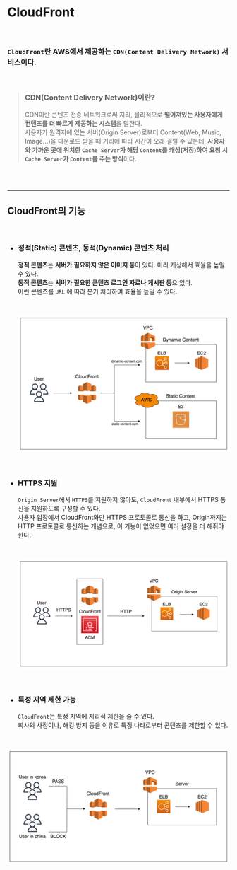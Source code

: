 # **CloudFront**

<br>

### `CloudFront`란 AWS에서 제공하는 `CDN(Content Delivery Network)` 서비스이다.

<br>

> ### **CDN(Content Delivery Network)이란?**  
> CDN이란 콘텐츠 전송 네트워크로써 지리, 물리적으로 **떨어져있는 사용자에게 컨텐츠를 더 빠르게 제공하는 시스템**을 말한다.  
> 사용자가 원격지에 있는 서버(Origin Server)로부터 Content(Web, Music, Image...)을 다운로드 받을 때 거리에 따라 시간이 오래 걸릴 수 있는데, **사용자와 가까운 곳에 위치한 `Cache Server`가 해당 `Content`를 캐싱(저장)하여 요청 시 `Cache Server`가 `Content`를 주는 방식**이다.

<br><br>

---

## **CloudFront의 기능**

<br>

+ ### **정적(Static) 콘텐츠, 동적(Dynamic) 콘텐츠 처리**

    **정적 콘텐츠**는 **서버가 필요하지 않은 이미지 등**이 있다. 미리 캐싱해서 효율을 높일 수 있다.  
    **동적 콘텐츠**는 **서버가 필요한 콘텐츠 로그인 자료나 게시판 등**으 있다.  
    이런 콘텐츠를 `URL` 에 따라 분기 처리하여 효율을 높일 수 있다.

    <br>

    ![image](../../Image/Cloud-AWS-CloudFront-content.png)

<br>

+ ### **HTTPS 지원**

    `Origin Server`에서 `HTTPS`를 지원하지 않아도, `CloudFront` 내부에서 HTTPS 통신을 지원하도록 구성할 수 있다.  
    사용자 입장에서 CloudFront와만 HTTPS 프로토콜로 통신을 하고, Origin까지는 HTTP 프로토콜로 통신하는 개념으로, 이 기능이 없었으면 여러 설정을 더 해줘야 한다.

    <br>

    ![image](../../Image/Cloud-AWS-CloudFront-HTTPS.png)

<br>

+ ### **특정 지역 제한 가능**

    `CloudFront`는 특정 지역에 지리적 제한을 줄 수 있다.  
    회사의 사정이나, 해킹 방지 등을 이유로 특정 나라로부터 콘텐츠를 제한할 수 있다.

<br>

![image](../../Image/Cloud-AWS-CloudFront-Restrict.png)